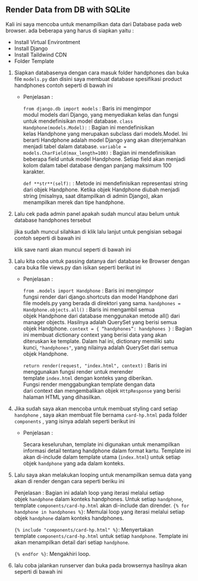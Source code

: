 ## **Render Data from DB with SQLite**

Kali ini saya mencoba untuk menampilkan data dari Database pada web browser. ada beberapa yang harus di siapkan yaitu : 

- Install Virtual Environtment
- Install Django
- Install Taildwind CDN
- Folder Template


1. Siapkan databasenya dengan cara masuk folder handphones dan buka file `models.py` dan disini saya membuat database spesifikasi product handphones contoh seperti di bawah ini
    
    
    - Penjelasan :
        
        `from django.db import models` : Baris ini mengimpor modul models dari Django, yang menyediakan kelas dan fungsi untuk mendefinisikan model database.
        `class Handphone(models.Model):` : Bagian ini mendefinisikan kelas Handphone yang merupakan subclass dari models.Model. Ini berarti Handphone adalah model Django yang akan diterjemahkan menjadi tabel dalam database.
        `variable = models.CharField(max_length=100)` : Bagian ini mendefinisikan beberapa field untuk model Handphone. Setiap field akan menjadi kolom dalam tabel database dengan panjang maksimum 100 karakter.
        
        `def **str**(self):` : Metode ini mendefinisikan representasi string dari objek Handphone. Ketika objek Handphone diubah menjadi string (misalnya, saat ditampilkan di admin Django), akan menampilkan merek dan tipe handphone.
        
2. Lalu cek pada admin panel apakah sudah muncul atau belum untuk database handphones tersebut
    
    
    jika sudah muncul silahkan di klik lalu lanjut untuk pengisian sebagai contoh seperti di bawah ini
    
    
    klik save nanti akan muncul seperti di bawah ini
    
    
3. Lalu kita coba untuk passing datanya dari database ke Browser dengan cara buka file views.py dan isikan seperti berikut ini
    
    
    - Penjelasan :
        
        `from .models import Handphone` : Baris ini mengimpor fungsi render dari django.shortcuts dan model Handphone dari file models.py yang berada di direktori yang sama.
        `handphones = Handphone.objects.all()` : Baris ini mengambil semua objek Handphone dari database menggunakan metode all() dari manager objects. Hasilnya adalah QuerySet yang berisi semua objek Handphone.
        `context = { “handphones”: handphones }` : Bagian ini membuat dictionary context yang berisi data yang akan diteruskan ke template. Dalam hal ini, dictionary memiliki satu kunci, `"handphones"`, yang nilainya adalah QuerySet dari semua objek Handphone.
        
        `return render(request, "index.html", context)` : Baris ini menggunakan fungsi render untuk merender template `index.html` dengan konteks yang diberikan. Fungsi render menggabungkan template dengan data dari context dan mengembalikan objek `HttpResponse` yang berisi halaman HTML yang dihasilkan.
        
4. Jika sudah saya akan mencoba untuk membuat styling card setiap `handphone` , saya akan membuat file bernama `card-hp.html` pada folder `components` , yang isinya adalah seperti berikut ini
    
    
    - Penjelasan :
        
        Secara keseluruhan, template ini digunakan untuk menampilkan informasi detail tentang handphone dalam format kartu. Template ini akan di-include dalam template utama (`index.html`) untuk setiap objek `handphone` yang ada dalam konteks.
        
5. Lalu saya akan melakukan looping untuk menampilkan semua data yang akan di render dengan cara seperti beriku ini
    
    
    Penjelasan : 
    Bagian ini adalah loop yang iterasi melalui setiap objek `handphone` dalam konteks handphones. Untuk setiap `handphone`, template `components/card-hp.html` akan di-include dan dirender.
    `{% for handphone in handphones %}`: Memulai loop yang iterasi melalui setiap objek `handphone` dalam konteks handphones.
    
    `{% include "components/card-hp.html" %}`: Menyertakan template `components/card-hp.html` untuk setiap `handphone`. Template ini akan menampilkan detail dari setiap `handphone`.
    
    `{% endfor %}`: Mengakhiri loop.
    
6. lalu coba jalankan runserver dan buka pada browsernya hasilnya akan seperti di bawah ini

